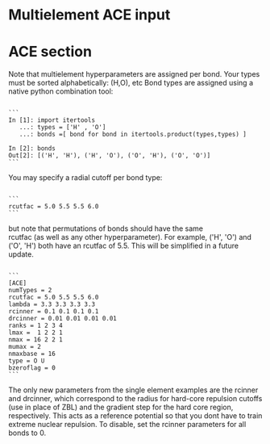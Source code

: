 # Multielement ACE input

# ACE section 

Note that multielement hyperparameters are assigned per bond.
Your types must be sorted alphabetically: (H,O), etc
Bond types are assigned using a native python combination tool:

<pre><code>
```
In [1]: import itertools
   ...: types = ['H' , 'O']
   ...: bonds =[ bond for bond in itertools.product(types,types) ]

In [2]: bonds
Out[2]: [('H', 'H'), ('H', 'O'), ('O', 'H'), ('O', 'O')]
```
</code></pre>

You may specify a radial cutoff per bond type:

<pre><code>
```
rcutfac = 5.0 5.5 5.5 6.0
```
</code></pre>
but note that permutations of bonds should have the same  
rcutfac (as well as any other hyperparameter). For example,
 ('H', 'O') and ('O', 'H') both have an rcutfac of 5.5. This 
will be simplified in a future update.

<pre><code>
```
[ACE]
numTypes = 2
rcutfac = 5.0 5.5 5.5 6.0
lambda = 3.3 3.3 3.3 3.3
rcinner = 0.1 0.1 0.1 0.1 
drcinner = 0.01 0.01 0.01 0.01
ranks = 1 2 3 4
lmax =  1 2 2 1
nmax = 16 2 2 1
mumax = 2
nmaxbase = 16
type = O U
bzeroflag = 0
```
</code></pre>

The only new parameters from the single element examples
are the rcinner and drcinner, which correspond to the
radius for hard-core repulsion cutoffs (use in place of ZBL)
and the gradient step for the hard core region, respectively.
This acts as a reference potential so that you dont have to 
train extreme nuclear repulsion. To disable, set the rcinner
parameters for all bonds to 0.
